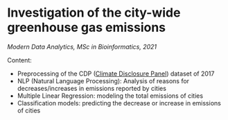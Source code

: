 # Investigation of the city-wide greenhouse gas emissions

<i> Modern Data Analytics, MSc in Bioinformatics, 2021 </i> 


Content: 

* Preprocessing of the CDP (<a href="https://www.cdp.net/en">Climate Disclosure Panel</a>) dataset of 2017
* NLP (Natural Language Processing): Analysis of reasons for decreases/increases in emissions reported by cities
* Multiple Linear Regression: modeling the total emissions of cities
* Classification models: predicting the decrease or increase in emissions of cities 


